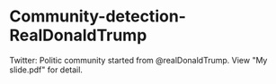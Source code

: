 # Community-detection-RealDonaldTrump
  Twitter: Politic community started from @realDonaldTrump.
  View "My slide.pdf" for detail.
  
